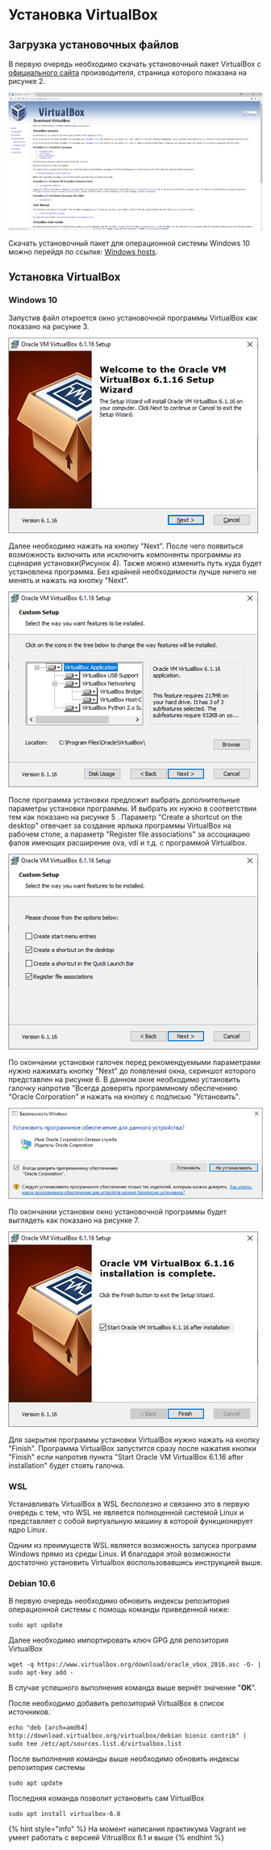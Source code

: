 # Установка VirtualBox

## Загрузка установочных файлов

В первую очередь необходимо скачать установочный пакет  VirtualBox с [официального сайта](https://www.virtualbox.org/wiki/Downloads) производителя, страница которого показана на рисунке 2. 

![ &#x420;&#x438;&#x441;&#x443;&#x43D;&#x43E;&#x43A; 2 &#x2014; &#x421;&#x442;&#x440;&#x430;&#x43D;&#x438;&#x446;&#x430; &#x437;&#x430;&#x433;&#x440;&#x443;&#x437;&#x43A;&#x438; &#x443;&#x441;&#x442;&#x430;&#x43D;&#x43E;&#x432;&#x43E;&#x447;&#x43D;&#x44B;&#x445; &#x444;&#x430;&#x439;&#x43B;&#x43E;&#x432; VirtualBox](../.gitbook/assets/skachivane-virtualbox.png)

Скачать установочный пакет для операционной системы Windows 10 можно перейдя по ссылке: [Windows hosts](https://download.virtualbox.org/virtualbox/6.1.16/VirtualBox-6.1.16-140961-Win.exe).

## Установка VirtualBox

### Windows 10

Запустив файл откроется окно установочной программы VirtualBox как показано на рисунке 3.

![ &#x420;&#x438;&#x441;&#x443;&#x43D;&#x43E;&#x43A; 3 &#x2014; &#x41E;&#x43A;&#x43D;&#x43E; &#x443;&#x441;&#x442;&#x430;&#x43D;&#x43E;&#x432;&#x43E;&#x447;&#x43D;&#x43E;&#x439; &#x43F;&#x440;&#x43E;&#x433;&#x440;&#x430;&#x43C;&#x43C;&#x44B; VirtualBox](../.gitbook/assets/1-okno-.png)

Далее необходимо нажать на кнопку "Next". После чего появиться возможность включить или исключить компоненты программы из сценария установки\(Рисунок 4\). Также можно изменить путь куда будет установлена программа. Без крайней необходимости лучше ничего не менять и нажать на кнопку "Next".

![&#x420;&#x438;&#x441;&#x443;&#x43D;&#x43E;&#x43A; 4 &#x2014; &#x41E;&#x43A;&#x43D;&#x43E; &#x432;&#x44B;&#x431;&#x43E;&#x440;&#x430; &#x43A;&#x43E;&#x43C;&#x43F;&#x43E;&#x43D;&#x435;&#x43D;&#x442;&#x43E;&#x432; &#x438; &#x440;&#x430;&#x441;&#x43F;&#x43E;&#x43B;&#x43E;&#x436;&#x435;&#x43D;&#x438;&#x44F; &#x43F;&#x440;&#x43E;&#x433;&#x440;&#x430;&#x43C;&#x43C;&#x44B; VirtualBox](../.gitbook/assets/2-okno.png)

После программа установки предложит выбрать дополнительные параметры установки программы. И  выбрать их нужно в соответствии тем как показано на рисунке 5 . Параметр "Create a shortcut on the desktop" отвечает за создание ярлыка программы VirtualBox на рабочем столе, а параметр "Register file associations"  за ассоциацию фалов имеющих расширение ova, vdi и т.д. c программой Virtualbox. 

![&#x420;&#x438;&#x441;&#x443;&#x43D;&#x43E;&#x43A; 5 &#x2014; &#x41E;&#x43A;&#x43D;&#x43E; &#x432;&#x44B;&#x431;&#x43E;&#x440;&#x430; &#x43E;&#x43F;&#x446;&#x438;&#x439; &#x443;&#x441;&#x442;&#x430;&#x43D;&#x43E;&#x432;&#x43E;&#x447;&#x43D;&#x43E;&#x439; &#x43F;&#x440;&#x43E;&#x433;&#x440;&#x430;&#x43C;&#x43C;&#x44B; VirtualBox](../.gitbook/assets/3-okno.png)

По окончании установки галочек перед рекомендуемыми параметрами нужно нажимать кнопку "Next" до появления окна, скриншот которого представлен на рисунке 6. В данном окне необходимо установить галочку напротив "Всегда доверять программному обеспечению "Oracle Corporation" и нажать на кнопку с подписью "Установить".

![&#x420;&#x438;&#x441;&#x443;&#x43D;&#x43E;&#x43A; 6 &#x2014; &#x41E;&#x43A;&#x43D;&#x43E; &#x443;&#x441;&#x442;&#x430;&#x43D;&#x43E;&#x432;&#x43A;&#x438; &#x43A;&#x43E;&#x43C;&#x43F;&#x43E;&#x43D;&#x435;&#x43D;&#x442;&#x430; VirtualBox](../.gitbook/assets/6-okno.png)

По окончании установки окно установочной программы будет выглядеть как показано на рисунке  7.

![&#x420;&#x438;&#x441;&#x443;&#x43D;&#x43E;&#x43A; 7 &#x2014; &#x41E;&#x43A;&#x43D;&#x43E; &#x437;&#x430;&#x432;&#x435;&#x440;&#x448;&#x435;&#x43D;&#x438;&#x44F; &#x43F;&#x440;&#x43E;&#x433;&#x440;&#x430;&#x43C;&#x43C;&#x44B; &#x443;&#x441;&#x442;&#x430;&#x43D;&#x43E;&#x432;&#x43A;&#x438; VirtualBox](../.gitbook/assets/7-okno.png)

Для закрытия программы установки VirtualBox нужно нажать на кнопку "Finish". Программа VirtualBox запустится сразу после нажатия кнопки "Finish" если напротив пункта "Start Oracle VM VirtualBox 6.1.16 after installation" будет стоять галочка.

### WSL 

Устанавливать VirtualBox в WSL бесполезно и связанно это в первую очередь с тем, что WSL не является полноценной системой Linux и представляет с собой виртуальную машину в которой функционирует ядро Linux.  

Одним из преимуществ WSL является  возможность запуска программ Windows прямо из среды Linux. И благодаря этой возможности достаточно установить Virtualbox воспользовавшись инструкцией выше. 

### Debian 10.6

В первую очередь необходимо обновить индексы репозитория операционной системы с помощь команды приведенной ниже:

```text
sudo apt update
```

Далее необходимо импортировать ключ GPG для репозитория VirtualBox

```text
wget -q https://www.virtualbox.org/download/oracle_vbox_2016.asc -O- | sudo apt-key add -
```

В случае успешного выполнения команда выше вернёт значение "**ОК**".

После необходимо добавить репозиторий VirtualBox в список источников. 

```text
echo "deb [arch=amd64] http://download.virtualbox.org/virtualbox/debian bionic contrib" | sudo tee /etc/apt/sources.list.d/virtualbox.list
```

После выполнения команды выше необходимо обновить индексы репозитория системы

```text
sudo apt update
```

Последняя команда позволит установить сам VirtualBox

```text
sudo apt install virtualbox-6.0
```

{% hint style="info" %}
На момент написания практикума Vagrant не умеет работать с версией VitrualBox  6.1 и выше
{% endhint %}

